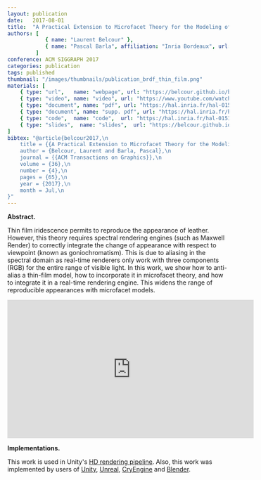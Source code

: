 ```yaml
---
layout: publication
date:   2017-08-01
title:  "A Practical Extension to Microfacet Theory for the Modeling of Varying Iridescence"
authors: [
            { name: "Laurent Belcour" },
            { name: "Pascal Barla", affiliation: "Inria Bordeaux", url: "" }
         ]
conference: ACM SIGGRAPH 2017
categories: publication
tags: published
thumbnail: "/images/thumbnails/publication_brdf_thin_film.png"
materials: [
    { type: "url",   name: "webpage", url: "https://belcour.github.io/blog/research/2017/05/01/brdf-thin-film.html" },
    { type: "video", name: "video", url: "https://www.youtube.com/watch?v=4nKb9hRYbPA&feature=youtu.be" },
    { type: "document", name: "pdf", url: "https://hal.inria.fr/hal-01518344/document" },
    { type: "document", name: "supp. pdf", url: "https://hal.inria.fr/hal-01518344v2/file/supp-mat-small%20%281%29.pdf" },
    { type: "code",  name: "code",  url: "https://hal.inria.fr/hal-01518344v2/file/supplemental-code%20%282%29.zip" },
    { type: "slides",  name: "slides",  url: "https://belcour.github.io/blog/slides/2017-brdf-thin-film/slides.html" },
]
bibtex: "@article{belcour2017,\n
    title = {{A Practical Extension to Microfacet Theory for the Modeling of Varying Iridescence}},\n
    author = {Belcour, Laurent and Barla, Pascal},\n
    journal = {{ACM Transactions on Graphics}},\n
    volume = {36},\n
    number = {4},\n
    pages = {65},\n
    year = {2017},\n
    month = Jul,\n
}"
---
```


<p>
<strong>Abstract.</strong>

Thin film iridescence permits to reproduce the appearance of leather. However, this theory requires spectral rendering engines (such as Maxwell Render) to correctly integrate the change of appearance with respect to viewpoint (known as goniochromatism). This is due to aliasing in the spectral domain as real-time renderers only work with three components (RGB) for the entire range of visible light. In this work, we show how to anti-alias a thin-film model, how to incorporate it in microfacet theory, and how to integrate it in a real-time rendering engine. This widens the range of reproducible appearances with microfacet models.
</p>

<p>
<center>
<iframe width="560" height="315" src="https://www.youtube.com/embed/4nKb9hRYbPA" frameborder="0" allow="accelerometer; autoplay; encrypted-media; gyroscope; picture-in-picture" allowfullscreen></iframe>
</center>
</p>

<p>
<strong>Implementations.</strong>

This work is used in Unity's <a href="https://blogs.unity3d.com/2018/03/16/the-high-definition-render-pipeline-focused-on-visual-quality/">HD rendering pipeline</a>. Also, this work was implemented by users of <a href="https://github.com/cCharkes/Iridescence">Unity</a>, <a href="http://polycount.com/discussion/comment/2604578/#Comment_2604578">Unreal</a>, <a href="https://docs.cryengine.com/display/RN/CRYENGINE+5.6.0">CryEngine</a> and <a href="https://blenderartists.org/forum/showthread.php?433309-Micro-angle-dependent-Roughness-amp-Iridescence/page14">Blender</a>.
</p>
